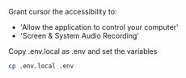 Grant cursor the accessibility to:
- 'Allow the application to control your computer'
- 'Screen & System Audio Recording'

Copy .env.local as .env and set the variables
```sh
cp .env.local .env
```